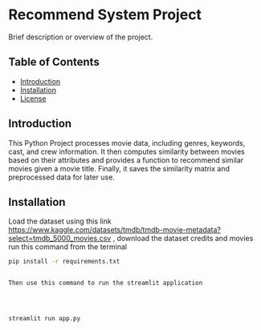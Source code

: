 # Recommend System Project

Brief description or overview of the project.

## Table of Contents
- [Introduction](#introduction)
- [Installation](#installation)
- [License](#license)

## Introduction

This Python Project processes movie data, including genres, keywords, cast, and crew information. It then computes similarity between movies based on their attributes and provides a function to recommend similar movies given a movie title. Finally, it saves the similarity matrix and preprocessed data for later use.

## Installation

Load the dataset using this link https://www.kaggle.com/datasets/tmdb/tmdb-movie-metadata?select=tmdb_5000_movies.csv
 , download the dataset credits and movies
run this command from the terminal 

```bash
pip install -r requirements.txt


Then use this command to run the streamlit application 




streamlit run app.py


